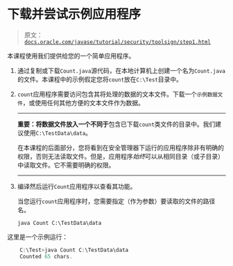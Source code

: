 # 下载并尝试示例应用程序

> 原文：[`docs.oracle.com/javase/tutorial/security/toolsign/step1.html`](https://docs.oracle.com/javase/tutorial/security/toolsign/step1.html)

本课程使用我们提供给您的一个简单应用程序。

1.  通过复制或下载`Count.java`源代码，在本地计算机上创建一个名为`Count.java`的文件。本课程中的示例假定您将`count`放在`C:\Test`目录中。

1.  `count`应用程序需要访问包含其将处理的数据的文本文件。下载一个`示例数据文件`，或使用任何其他方便的文本文件作为数据。

    * * *

    **重要：**将数据文件放入一个**不同于**包含已下载`count`类文件的目录中。我们建议使用`C:\TestData\data`。

    在本课程的后面部分，您将看到在安全管理器下运行的应用程序除非有明确的权限，否则无法读取文件。但是，应用程序*始终*可以从相同目录（或子目录）中读取文件。它不需要明确的权限。

    * * *

1.  编译然后运行`Count`应用程序以查看其功能。

    当您运行`count`应用程序时，您需要指定（作为参数）要读取的文件的路径名。

    `java Count C:\TestData\data`

这里是一个示例运行：

```java
    C:\Test>java Count C:\TestData\data
    Counted 65 chars.

```
